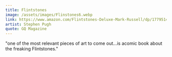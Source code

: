 ```yaml
---
title: Flintstones
image: /assets/images/Flinstones6.webp
link: https://www.amazon.com/Flintstones-Deluxe-Mark-Russell/dp/1779514972/
artist: Stephen Pugh
quote: GQ Magazine
---
```


"one of the most relevant pieces of art to come out...is acomic book about the freaking Flintstones."